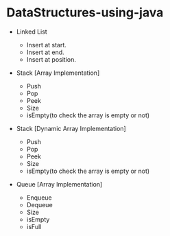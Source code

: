 # DataStructures-using-java

* Linked List
  * Insert at start.
  * Insert at end.
  * Insert at position.

* Stack [Array Implementation]
  * Push
  * Pop
  * Peek
  * Size
  * isEmpty(to check the array is empty or not)

* Stack [Dynamic Array Implementation]
  * Push
  * Pop
  * Peek
  * Size
  * isEmpty(to check the array is empty or not)

* Queue [Array Implementation]
  * Enqueue
  * Dequeue
  * Size
  * isEmpty
  * isFull
